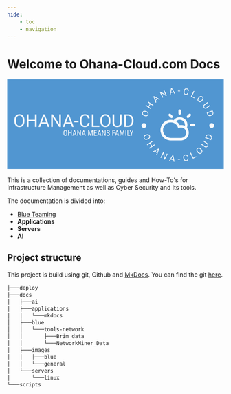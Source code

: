 ```yaml
---
hide:
    - toc
    - navigation
---
```



# Welcome to Ohana-Cloud.com Docs

![Image](images/general/logo-blue_Banner.png)


This is a collection of documentations, guides and How-To's for Infrastructure Management as well as Cyber Security and its tools.

The documentation is divided into:

- [Blue Teaming](blue/blueteaming.md)
- **Applications**
- **Servers**
- **AI**

## Project structure
This project is build using git, Github and [MkDocs](applications/mkdocs/mkdocs_setup.md).
You can find the git [here](https://github.com/PhilT95/docs).


```console
├───deploy
├───docs
│   ├───ai
│   ├───applications
│   │   └───mkdocs
│   ├───blue
│   │   └───tools-network
│   │       ├───Brim_data
│   │       └───NetworkMiner_Data
│   ├───images
│   │   ├───blue
│   │   └───general
│   └───servers
│       └───linux
└───scripts

```

